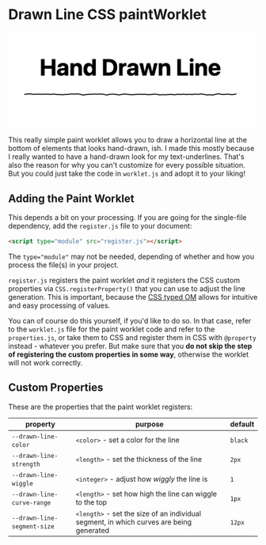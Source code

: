 # Drawn Line CSS paintWorklet

![Text showing a wobbly underline, that looks almost hand-drawn](example.png)

This really simple paint worklet allows you to draw a horizontal line at the bottom of elements that looks hand-drawn, ish. I made this mostly because I really wanted to have a hand-drawn look for my text-underlines. That's also the reason for why you can't customize for every possible situation. But you could just take the code in `worklet.js` and adopt it to your liking!

## Adding the Paint Worklet

This depends a bit on your processing. If you are going for the single-file dependency, add the `register.js` file to your document:

```html
<script type="module" src="register.js"></script>
```

The `type="module"` may not be needed, depending of whether and how you process the file(s) in your project.

`register.js` registers the paint worklet _and_ it registers the CSS custom properties via `CSS.registerProperty()` that you can use to adjust the line generation. This is important, because the [CSS typed OM](https://www.w3.org/TR/css-typed-om-1/) allows for intuitive and easy processing of values.

You can of course do this yourself, if you'd like to do so. In that case, refer to the `worklet.js` file for the paint worklet code and refer to the `properties.js`, or take them to CSS and register them in CSS with `@property` instead - whatever you prefer. But make sure that you **do not skip the step of registering the custom properties in some way**, otherwise the worklet will not work correctly.

## Custom Properties

These are the properties that the paint worklet registers:

| property | purpose | default |
|---|---|---|
| `--drawn-line-color` | `<color>` - set a color for the line | `black` |
| `--drawn-line-strength` | `<length>` - set the thickness of the line | `2px` |
| `--drawn-line-wiggle` | `<integer>` - adjust how _wiggly_ the line is | `1` |
| `--drawn-line-curve-range` | `<length>` - set how high the line can wiggle to the top | `1px` |
| `--drawn-line-segment-size` | `<length>` - set the size of an individual segment, in which curves are being generated | `12px` |